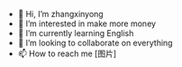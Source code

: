 - 👋 Hi, I’m zhangxinyong
- 👀 I’m interested in make more money
- 🌱 I’m currently learning English
- 💞️ I’m looking to collaborate on everything
- 📫 How to reach me [图片]
